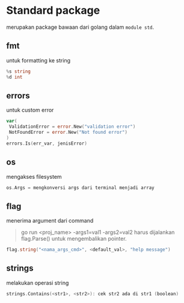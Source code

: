 # Standard package

merupakan package bawaan dari golang dalam `module std`.

## fmt

untuk formatting ke string

```go
%s string
%d int
```

## errors

untuk custom error

```go
var(
 ValidationError = error.New("validation error")
 NotFoundError = error.New("Not found error")
)
errors.Is(err_var, jenisError)
```

## os

mengakses filesystem

```go
os.Args = mengkonversi args dari terminal menjadi array
```

## flag

menerima argument dari command
>go run <proj_name> -args1=val1 -args2=val2
harus dijalankan flag.Parse() untuk  mengembalikan pointer.

```go
flag.string("<nama_args_cmd>", <default_val>, "help message") 
```

## strings

melakukan operasi string

```go
strings.Contains(<str1>, <str2>): cek str2 ada di str1 (boolean)
```
